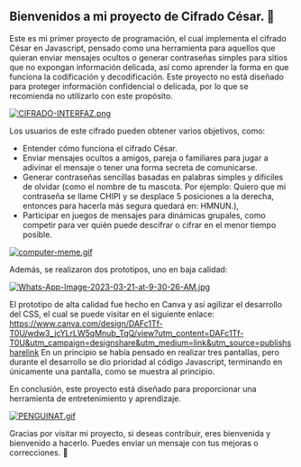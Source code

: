 ## **Bienvenidos a mi proyecto de Cifrado César.** :wave:

Este es mi primer proyecto de programación, el cual implementa el cifrado César en Javascript, pensado como una herramienta para aquellos que quieran enviar mensajes ocultos o generar contraseñas simples para sitios que no expongan información delicada, así como aprender la forma en que funciona la codificación y decodificación. Este proyecto no está diseñado para proteger información confidencial o delicada, por lo que se recomienda no utilizarlo con este propósito.

[![CIFRADO-INTERFAZ.png](https://i.postimg.cc/SNFMb3G5/CIFRADO-INTERFAZ.png)](https://postimg.cc/3W1RgLVC)

Los usuarios de este cifrado pueden obtener varios objetivos, como:

- Entender cómo funciona el cifrado César.
- Enviar mensajes ocultos a amigos, pareja o familiares para jugar a adivinar el mensaje o tener una forma secreta de comunicarse.
- Generar contraseñas sencillas basadas en palabras simples y difíciles de olvidar (como el nombre de tu mascota. Por ejemplo: Quiero que mi contraseña se llame CHIPI y se desplace 5 posiciones a la derecha, entonces para hacerla más segura quedará en: HMNUN.),
- Participar en juegos de mensajes para dinámicas grupales, como competir para ver quién puede descifrar o cifrar en el menor tiempo posible.

[![computer-meme.gif](https://i.postimg.cc/HnhHHfqN/computer-meme.gif)](https://postimg.cc/Wqgxwfbm)

Además, se realizaron dos prototipos, uno en baja calidad:

[![Whats-App-Image-2023-03-21-at-9-30-26-AM.jpg](https://i.postimg.cc/cJLSg1dz/Whats-App-Image-2023-03-21-at-9-30-26-AM.jpg)](https://postimg.cc/YvZVTHGN)

El prototipo de alta calidad fue hecho en Canva y así agilizar el desarrollo del CSS, el cual se puede visitar en el siguiente enlace: https://www.canva.com/design/DAFc1Tf-T0U/wdw3_jcYLrLW5qMnub_TqQ/view?utm_content=DAFc1Tf-T0U&utm_campaign=designshare&utm_medium=link&utm_source=publishsharelink
En un principio se había pensado en realizar tres pantallas, pero durante el desarrollo se dio prioridad al código Javascript, terminando en únicamente una pantalla, como se muestra al principio.

En conclusión, este proyecto está diseñado para proporcionar una herramienta de entretenimiento y aprendizaje.

[![PENGUINAT.gif](https://i.postimg.cc/rsbgqJQj/PENGUINAT.gif)](https://postimg.cc/5QB83wcQ)

Gracias por visitar mi proyecto, si deseas contribuir, eres bienvenida y bienvenido a hacerlo. Puedes enviar un mensaje con tus mejoras o correcciones. :sparkling_heart:
